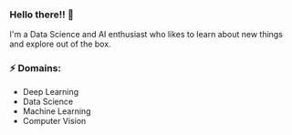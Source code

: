 ### Hello there!! 👋

I'm a Data Science and AI enthusiast who likes to learn about new things and explore out of the box. 

### ⚡ Domains:
- Deep Learning
- Data Science
- Machine Learning
- Computer Vision

<!--
**AlirezaAzadbakht/AlirezaAzadbakht** is a ✨ _special_ ✨ repository because its `README.md` (this file) appears on your GitHub profile.

Here are some ideas to get you started:

- 🔭 I’m currently working on ...
- 🌱 I’m currently learning ...
- 👯 I’m looking to collaborate on ...
- 🤔 I’m looking for help with ...
- 💬 Ask me about ...
- 📫 How to reach me: ...
- 😄 Pronouns: ...
- ⚡ Fun fact: ...
-->
